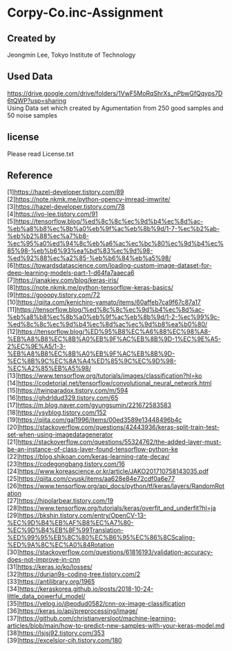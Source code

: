 Corpy-Co.inc-Assignment
==========================

Created by
---------------------------
Jeongmin Lee, Tokyo Institute of Technology

Used Data
---------------------------
https://drive.google.com/drive/folders/1VwF5MoRqShrXs_nPbwGfQqyps7D6tQWP?usp=sharing   
Using Data set which created by Agumentation from 250 good samples and 50 noise samples

license
---------------------------
Please read License.txt   

Reference
---------------------------
[1]https://hazel-developer.tistory.com/89   
[2]https://note.nkmk.me/python-opencv-imread-imwrite/   
[3]https://hazel-developer.tistory.com/78   
[4]https://ivo-lee.tistory.com/91   
[5]https://tensorflow.blog/%ed%8c%8c%ec%9d%b4%ec%8d%ac-%eb%a8%b8%ec%8b%a0%eb%9f%ac%eb%8b%9d/1-7-%ec%b2%ab-%eb%b2%88%ec%a7%b8-%ec%95%a0%ed%94%8c%eb%a6%ac%ec%bc%80%ec%9d%b4%ec%85%98-%eb%b6%93%ea%bd%83%ec%9d%98-%ed%92%88%ec%a2%85-%eb%b6%84%eb%a5%98/   
[6]https://towardsdatascience.com/loading-custom-image-dataset-for-deep-learning-models-part-1-d64fa7aaeca6   
[7]https://janakiev.com/blog/keras-iris/   
[8]https://note.nkmk.me/python-tensorflow-keras-basics/   
[9]https://gooopy.tistory.com/72   
[10]https://qiita.com/kenichiro-yamato/items/60affeb7ca9f67c87a17   
[11]https://tensorflow.blog/%ed%8c%8c%ec%9d%b4%ec%8d%ac-%eb%a8%b8%ec%8b%a0%eb%9f%ac%eb%8b%9d/1-2-%ec%99%9c-%ed%8c%8c%ec%9d%b4%ec%8d%ac%ec%9d%b8%ea%b0%80/   
[12]https://tensorflow.blog/%ED%95%B8%EC%A6%88%EC%98%A8-%EB%A8%B8%EC%8B%A0%EB%9F%AC%EB%8B%9D-1%EC%9E%A5-2%EC%9E%A5/1-3-%EB%A8%B8%EC%8B%A0%EB%9F%AC%EB%8B%9D-%EC%8B%9C%EC%8A%A4%ED%85%9C%EC%9D%98-%EC%A2%85%EB%A5%98/   
[13]https://www.tensorflow.org/tutorials/images/classification?hl=ko   
[14]https://codetorial.net/tensorflow/convolutional_neural_network.html   
[15]https://twinparadox.tistory.com/m/594   
[16]https://ghdrldud329.tistory.com/65   
[17]https://m.blog.naver.com/gyungsumin/221672583583     
[18]https://ysyblog.tistory.com/152    
[19]https://qiita.com/gal1996/items/00ed3589e13448496b4c    
[20]https://stackoverflow.com/questions/42443936/keras-split-train-test-set-when-using-imagedatagenerator    
[21]https://stackoverflow.com/questions/55324762/the-added-layer-must-be-an-instance-of-class-layer-found-tensorflow-python-ke    
[22]https://blog.shikoan.com/keras-learning-rate-decay/    
[23]https://codegongbang.tistory.com/16    
[24]https://www.koreascience.or.kr/article/JAKO201710758143035.pdf    
[25]https://qiita.com/cvusk/items/aa628e84e72cdf0a6e77    
[26]https://www.tensorflow.org/api_docs/python/tf/keras/layers/RandomRotation    
[27]https://hipolarbear.tistory.com/19    
[28]https://www.tensorflow.org/tutorials/keras/overfit_and_underfit?hl=ja    
[29]https://bkshin.tistory.com/entry/OpenCV-13-%EC%9D%B4%EB%AF%B8%EC%A7%80-%EC%9D%B4%EB%8F%99Translation-%ED%99%95%EB%8C%80%EC%B6%95%EC%86%8CScaling-%ED%9A%8C%EC%A0%84Rotation    
[30]https://stackoverflow.com/questions/61816193/validation-accuracy-does-not-improve-in-cnn    
[31]https://keras.io/ko/losses/    
[32]https://durian9s-coding-tree.tistory.com/2    
[33]https://antilibrary.org/1965    
[34]https://keraskorea.github.io/posts/2018-10-24-little_data_powerful_model/    
[35]https://velog.io/@eodud0582/cnn-ox-image-classification    
[36]https://keras.io/api/preprocessing/image/    
[37]https://github.com/christianversloot/machine-learning-articles/blob/main/how-to-predict-new-samples-with-your-keras-model.md    
[38]https://lsjsj92.tistory.com/353    
[39]https://excelsior-cjh.tistory.com/180    



